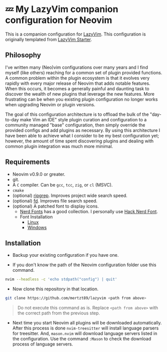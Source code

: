 # 💤 My LazyVim companion configuration for Neovim

This is a companion configuration for [LazyVim](https://github.com/LazyVim/LazyVim).
This configuration is originally templated from [LazyVim Starter](https://github.com/LazyVim/starter).

## Philosophy

I've written many (Neo)vim configurations over many years and I find myself (like others) reaching for a common set of plugin provided functions. A common problem within the plugin ecosystem is that it evolves very rapidly with every major release of Neovim that adds notable features. When this occurs, it becomes a generally painful and daunting task to discover the wealth of new plugins that leverage the new features. More frustrating can be when you existing plugin configuration no longer works when upgrading Neovim or plugin versions.

The goal of this configuration architecture is to offload the bulk of the "day-to-day make Vim an IDE" style plugin curation and configuration to a community managed "base" configuration, then simply override the provided configs and add plugins as necessary. By using this architecture I have been able to achieve what I consider to be my best configuration yet; however, the amount of time spent discovering plugins and dealing with common plugin integration was much more minimal.

## Requirements

* Neovim v0.9.0 or greater.
* git.
* A `C` compiler. Can be `gcc`, `tcc`, `zig`, or `cl` (MSVC).
* `cmake`
* (optional) [ripgrep](https://github.com/BurntSushi/ripgrep). Improves project wide search speed.
* (optional) [fd](https://github.com/sharkdp/fd). Improves file search speed.
* (optional) A patched font to display icons.
  * [Nerd Fonts](https://www.nerdfonts.com/) has a good collection. I personally use [Hack Nerd Font](https://github.com/ryanoasis/nerd-fonts/releases/latest/download/Hack.zip).
  * Font Installation
    * [Linux](https://itsfoss.com/install-fonts-ubuntu/)
    * [Windows](https://support.microsoft.com/en-us/office/add-a-font-b7c5f17c-4426-4b53-967f-455339c564c1)

## Installation

* Backup your existing configuration if you have one.

* If you don't know the path of the Neovim configuration folder use this command.

```sh
nvim --headless -c 'echo stdpath("config") | quit'
```

* Now clone this repository in that location.

```sh
git clone https://github.com/mertzt89/lazyvim <path from above>
```

> Do not execute this command as is. Replace `<path from above>` with the correct path from the previous step.

* Next time you start Neovim all plugins will be downloaded automatically. After this process is done `nvim-treesitter` will install language parsers for treesitter. And, `mason.nvim` will download language servers listed in the configuration. Use the command `:Mason` to check the download process of language servers. 

